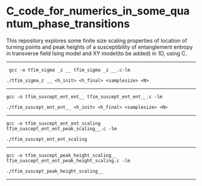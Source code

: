 # C_code_for_numerics_in_some_quantum_phase_transitions

This repository explores some finite size scaling properties of location of turning points and peak heights of a susceptibility of entanglement entropy in transverse field Ising model and XY model(to be added) in 1D, using C.



-----------------------------


` gcc -o tfim_sigma _z __ tfim_sigma _z __.c-lm`

`./tfim_sigma_z __ <h_init> <h_final> <samplesize> <N>`


-----------------------------


`gcc -o tfim_suscept_ent_ent__ tfim_suscept_ent_ent__.c -lm`

`./tfim_suscept_ent_ent__ <h_init> <h_final> <samplesize> <N>`


-----------------------------


`gcc -o tfim_suscept_ent_ent_scaling tfim_suscept_ent_ent_peak_scaling__.c -lm`

`./tfim_suscept_ent_ent_scaling`


-----------------------------


`gcc -o tfim_suscept_peak_height_scaling__ tfim_suscept_ent_ent_peak_height_scaling.c -lm`

`./tfim_suscept_peak_height_scaling__`


-----------------------------
